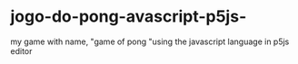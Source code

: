 # jogo-do-pong-avascript-p5js-
my game with name, "game of  pong "using the javascript language in p5js editor
